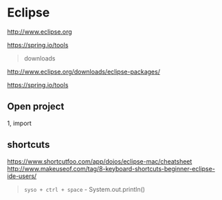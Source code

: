 # Eclipse

http://www.eclipse.org

https://spring.io/tools

> downloads

http://www.eclipse.org/downloads/eclipse-packages/

https://spring.io/tools

## Open project

1, import

## shortcuts
https://www.shortcutfoo.com/app/dojos/eclipse-mac/cheatsheet
http://www.makeuseof.com/tag/8-keyboard-shortcuts-beginner-eclipse-ide-users/

> `syso + ctrl + space` - System.out.println()
